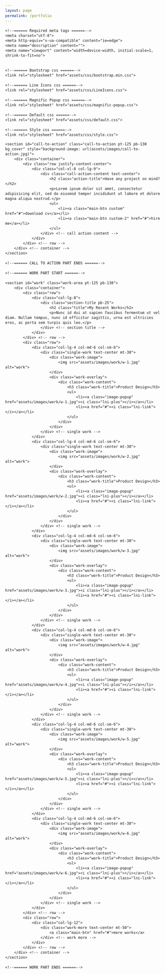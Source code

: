 ```yaml
---
layout: page
permalink: /portfolio
---
```

<head>

    <!--====== Required meta tags ======-->
    <meta charset="utf-8">
    <meta http-equiv="x-ua-compatible" content="ie=edge">
    <meta name="description" content="">
    <meta name="viewport" content="width=device-width, initial-scale=1, shrink-to-fit=no">

    
    <!--====== Bootstrap css ======-->
    <link rel="stylesheet" href="assets/css/bootstrap.min.css">

    <!--====== Line Icons css ======-->
    <link rel="stylesheet" href="assets/css/LineIcons.css">

    <!--====== Magnific Popup css ======-->
    <link rel="stylesheet" href="assets/css/magnific-popup.css">

    <!--====== Default css ======-->
    <link rel="stylesheet" href="assets/css/default.css">

    <!--====== Style css ======-->
    <link rel="stylesheet" href="assets/css/style.css">


</head>

<body>
      <!--====== CALL TO ACTION PART START ======-->

    <section id="call-to-action" class="call-to-action pt-125 pb-130 bg_cover" style="background-image: url(assets/images/call-to-action.jpg)">
        <div class="container">
            <div class="row justify-content-center">
                <div class="col-xl-8 col-lg-9">
                    <div class="call-action-content text-center">
                        <h2 class="action-title">Have any project on mind?</h2>
                        <p>Lorem ipsum dolor sit amet, consectetur adipisicing elit, sed do eiusmod tempor incididunt ut labore et dolore magna aliqua nostrud.</p>
                        <ul>
                            <li><a class="main-btn custom" href="#">download cv</a></li>
                            <li><a class="main-btn custom-2" href="#">hire me</a></li>
                        </ul>
                    </div> <!-- call action content -->
                </div>
            </div> <!-- row -->
        </div> <!-- container -->
    </section>

    <!--====== CALL TO ACTION PART ENDS ======-->

    <!--====== WORK PART START ======-->

    <section id="work" class="work-area pt-125 pb-130">
        <div class="container">
            <div class="row">
                <div class="col-lg-8">
                    <div class="section-title pb-25">
                        <h2 class="title">My Recent Works</h2>
                        <p>Nunc id dui at sapien faucibus fermentum ut vel diam. Nullam tempus, nunc id efficitur sagittis, urna est ultricies eros, ac porta sem turpis quis leo.</p>
                    </div> <!-- section title -->
                </div>
            </div> <!-- row -->
            <div class="row">
                <div class="col-lg-4 col-md-6 col-sm-6">
                    <div class="single-work text-center mt-30">
                        <div class="work-image">
                            <img src="assets/images/work/w-1.jpg" alt="work">
                        </div>
                        <div class="work-overlay">
                            <div class="work-content">
                                <h3 class="work-title">Product Design</h3>
                                <ul>
                                    <li><a class="image-popup" href="assets/images/work/w-1.jpg"><i class="lni-plus"></i></a></li>
                                    <li><a href="#"><i class="lni-link"></i></a></li>
                                </ul>
                            </div>
                        </div>
                    </div> <!-- single work -->
                </div>
                <div class="col-lg-4 col-md-6 col-sm-6">
                    <div class="single-work text-center mt-30">
                        <div class="work-image">
                            <img src="assets/images/work/w-2.jpg" alt="work">
                        </div>
                        <div class="work-overlay">
                            <div class="work-content">
                                <h3 class="work-title">Product Design</h3>
                                <ul>
                                    <li><a class="image-popup" href="assets/images/work/w-2.jpg"><i class="lni-plus"></i></a></li>
                                    <li><a href="#"><i class="lni-link"></i></a></li>
                                </ul>
                            </div>
                        </div>
                    </div> <!-- single work -->
                </div>
                <div class="col-lg-4 col-md-6 col-sm-6">
                    <div class="single-work text-center mt-30">
                        <div class="work-image">
                            <img src="assets/images/work/w-3.jpg" alt="work">
                        </div>
                        <div class="work-overlay">
                            <div class="work-content">
                                <h3 class="work-title">Product Design</h3>
                                <ul>
                                    <li><a class="image-popup" href="assets/images/work/w-3.jpg"><i class="lni-plus"></i></a></li>
                                    <li><a href="#"><i class="lni-link"></i></a></li>
                                </ul>
                            </div>
                        </div>
                    </div> <!-- single work -->
                </div>
                <div class="col-lg-4 col-md-6 col-sm-6">
                    <div class="single-work text-center mt-30">
                        <div class="work-image">
                            <img src="assets/images/work/w-4.jpg" alt="work">
                        </div>
                        <div class="work-overlay">
                            <div class="work-content">
                                <h3 class="work-title">Product Design</h3>
                                <ul>
                                    <li><a class="image-popup" href="assets/images/work/w-4.jpg"><i class="lni-plus"></i></a></li>
                                    <li><a href="#"><i class="lni-link"></i></a></li>
                                </ul>
                            </div>
                        </div>
                    </div> <!-- single work -->
                </div>
                <div class="col-lg-4 col-md-6 col-sm-6">
                    <div class="single-work text-center mt-30">
                        <div class="work-image">
                            <img src="assets/images/work/w-5.jpg" alt="work">
                        </div>
                        <div class="work-overlay">
                            <div class="work-content">
                                <h3 class="work-title">Product Design</h3>
                                <ul>
                                    <li><a class="image-popup" href="assets/images/work/w-5.jpg"><i class="lni-plus"></i></a></li>
                                    <li><a href="#"><i class="lni-link"></i></a></li>
                                </ul>
                            </div>
                        </div>
                    </div> <!-- single work -->
                </div>
                <div class="col-lg-4 col-md-6 col-sm-6">
                    <div class="single-work text-center mt-30">
                        <div class="work-image">
                            <img src="assets/images/work/w-6.jpg" alt="work">
                        </div>
                        <div class="work-overlay">
                            <div class="work-content">
                                <h3 class="work-title">Product Design</h3>
                                <ul>
                                    <li><a class="image-popup" href="assets/images/work/w-6.jpg"><i class="lni-plus"></i></a></li>
                                    <li><a href="#"><i class="lni-link"></i></a></li>
                                </ul>
                            </div>
                        </div>
                    </div> <!-- single work -->
                </div>
            </div> <!-- row -->
            <div class="row">
                <div class="col-lg-12">
                    <div class="work-more text-center mt-50">
                        <a class="main-btn" href="#">more works</a>
                    </div> <!-- work more -->
                </div>
            </div> <!-- row -->
        </div> <!-- container -->
    </section>

    <!--====== WORK PART ENDS ======-->

</body>
